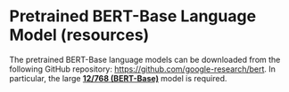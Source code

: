 
# Pretrained BERT-Base Language Model (resources)

  
  

The pretrained BERT-Base language models can be downloaded from the following GitHub repository: https://github.com/google-research/bert. In particular, the large [**12/768 (BERT-Base)**](https://storage.googleapis.com/bert_models/2020_02_20/uncased_L-12_H-768_A-12.zip) model is required.